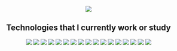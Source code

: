 <p align="center">
  <img src="https://github.com/AssisBernardo/AssisBernardo/blob/main/images/presentation.gif" />
</p>

<p align="center"></p>

<h2 align="center">Technologies that I currently work or study</h2>

<p align="center">
  <img src="https://img.shields.io/badge/-HTML5-E34F26?style=flat-square&logo=html5&logoColor=white"/>
  <img src="https://img.shields.io/badge/-CSS3-1572B6?style=flat-square&logo=css3"/>
  <img src="https://img.shields.io/badge/-Bootstrap-563D7C?style=flat-square&logo=bootstrap"/>
  <img src="https://img.shields.io/badge/-Java-ED8B00?style=flat-square&logo=java&logoColor=white"/>
  <img src="https://img.shields.io/badge/-Spring-6DB33F?style=flat-square&logo=spring&logoColor=white"/>
  <img src="https://img.shields.io/badge/-Dart-0175C2?style=flat-square&logo=dart&logoColor=white"/>
  <img src="https://img.shields.io/badge/-Flutter-02569B?style=flat-square&logo=flutter&logoColor=whit"/>
  <img src="https://img.shields.io/badge/-JavaScript-F7DF1E?style=flat-square&logo=javascript&logoColor=black"/>
  <img src="https://img.shields.io/badge/-React-black?style=flat-square&logo=react"/>
  <img src="https://img.shields.io/badge/-Node.js-43853D?style=flat-square&logo=node.js&logoColor=white"/>
  <img src="https://img.shields.io/badge/-Express.js-404D59?style=flat-square&logo=express&logoColor=white"/>
  <img src="https://img.shields.io/badge/-TypeScript-007ACC?style=flat-square&logo=typescript&logoColor=white"/>
  <img src="https://img.shields.io/badge/-MongoDB-black?style=flat-square&logo=mongodb"/>
  <img src="https://img.shields.io/badge/-PostgreSQL-316192?style=flat-square&logo=postgresql&logoColor=white"/>
  <img src="https://img.shields.io/badge/-Firebase-F29D0C?style=flat-square&logo=firebase&logoColor=white"/>
  <img src="https://img.shields.io/badge/-Unity-100000?style=flat-square&logo=unity&logoColor=white"/>
  <img src="https://img.shields.io/badge/-Docker-2496ED?style=flat-square&logo=docker&logoColor=white"/>
</p>

